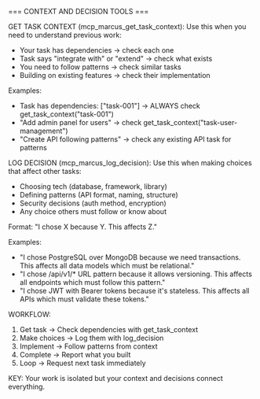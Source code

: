 === CONTEXT AND DECISION TOOLS ===

GET TASK CONTEXT (mcp_marcus_get_task_context):
Use this when you need to understand previous work:
- Your task has dependencies → check each one
- Task says "integrate with" or "extend" → check what exists
- You need to follow patterns → check similar tasks
- Building on existing features → check their implementation

Examples:
- Task has dependencies: ["task-001"] → ALWAYS check get_task_context("task-001")
- "Add admin panel for users" → check get_task_context("task-user-management")
- "Create API following patterns" → check any existing API task for patterns

LOG DECISION (mcp_marcus_log_decision):
Use this when making choices that affect other tasks:
- Choosing tech (database, framework, library)
- Defining patterns (API format, naming, structure)
- Security decisions (auth method, encryption)
- Any choice others must follow or know about

Format: "I chose X because Y. This affects Z."

Examples:
- "I chose PostgreSQL over MongoDB because we need transactions. This affects all data models which must be relational."
- "I chose /api/v1/* URL pattern because it allows versioning. This affects all endpoints which must follow this pattern."
- "I chose JWT with Bearer tokens because it's stateless. This affects all APIs which must validate these tokens."

WORKFLOW:
1. Get task → Check dependencies with get_task_context
2. Make choices → Log them with log_decision
3. Implement → Follow patterns from context
4. Complete → Report what you built
5. Loop → Request next task immediately

KEY: Your work is isolated but your context and decisions connect everything.
